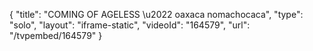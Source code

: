 {
    "title": "COMING OF AGELESS \u2022 oaxaca nomachocaca",
    "type": "solo",
    "layout": "iframe-static",
    "videoId": "164579",
    "url": "\/tvpembed\/164579"
}